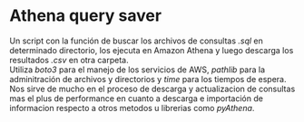 # Athena query saver
Un script con la función de buscar los archivos de consultas _.sql_ en determinado directorio, los ejecuta en Amazon Athena y luego descarga los resultados _.csv_ en otra carpeta.  
Utiliza _boto3_ para el manejo de los servicios de AWS, _pathlib_ para la adminitración de archivos y directorios y _time_ para los tiempos de espera.  
Nos sirve de mucho en el proceso de descarga y actualizacion de consultas mas el plus de performance en cuanto a descarga e importación de informacion respecto a otros metodos u librerias como _pyAthena_.
